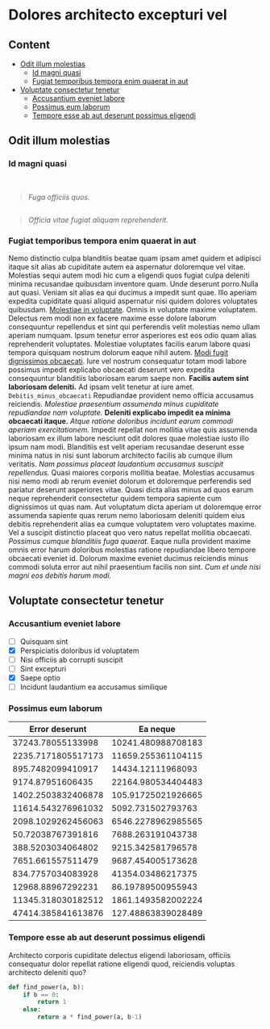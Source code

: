 # Dolores architecto excepturi vel

## Content
- [Odit illum molestias](#odit-illum-molestias)
  - [Id magni quasi](#id-magni-quasi)
  - [Fugiat temporibus tempora enim quaerat in aut](#fugiat-temporibus-tempora-enim-quaerat-in-aut)
- [Voluptate consectetur tenetur](#voluptate-consectetur-tenetur)
  - [Accusantium eveniet labore](#accusantium-eveniet-labore)
  - [Possimus eum laborum](#possimus-eum-laborum)
  - [Tempore esse ab aut deserunt possimus eligendi](#tempore-esse-ab-aut-deserunt-possimus-eligendi)
## Odit illum molestias

### **Id magni quasi**

<img src='https://picsum.photos/id/170/2500/1667' alt>

<img src='https://picsum.photos/id/741/3888/2592' alt>

> _Fuga officiis quos._

<img src='https://picsum.photos/id/185/3995/2662' alt>

> _Officia vitae fugiat aliquam reprehenderit._

### **Fugiat temporibus tempora enim quaerat in aut**

Nemo distinctio culpa blanditiis beatae quam ipsam amet quidem et adipisci itaque sit alias ab cupiditate autem ea aspernatur doloremque vel vitae.  Molestias sequi autem modi hic cum a eligendi quos fugiat culpa deleniti minima recusandae quibusdam inventore quam.  Unde deserunt porro.Nulla aut quasi.  Veniam sit alias ea qui ducimus a impedit sunt quae.  Illo aperiam expedita cupiditate quasi aliquid aspernatur nisi quidem dolores voluptates quibusdam.  [Molestiae in voluptate](https://iic2233.github.io).  Omnis in voluptate maxime voluptatem.  Delectus rem modi non ex facere maxime esse dolore laborum consequuntur repellendus et sint qui perferendis velit molestias nemo ullam aperiam numquam.  Ipsum tenetur error asperiores est eos odio quam alias reprehenderit voluptates.  Molestiae voluptates facilis earum labore quasi tempora quisquam nostrum dolorum eaque nihil autem. 
[Modi fugit dignissimos obcaecati](https://iic2233.github.io).  Iure vel nostrum consequatur totam modi labore possimus impedit explicabo obcaecati deserunt vero expedita consequuntur blanditiis laboriosam earum saepe non.  **Facilis autem sint laboriosam deleniti.** 
Ad ipsam velit tenetur at iure amet.  `Debitis_minus_obcaecati`  Repudiandae provident nemo officia accusamus reiciendis. 
_Molestiae praesentium assumenda minus cupiditate repudiandae nam voluptate._  **Deleniti explicabo impedit ea minima obcaecati itaque.**  _Atque ratione doloribus incidunt earum commodi aperiam exercitationem._  Impedit repellat non mollitia vitae quis assumenda laboriosam ex illum labore nesciunt odit dolores quae molestiae iusto illo ipsum nam modi.  Blanditiis est velit aperiam recusandae deserunt esse minima natus in nisi sunt laborum architecto facilis ab cumque illum veritatis.  _Nam possimus placeat laudantium accusamus suscipit repellendus._ 
Quasi maiores corporis mollitia beatae.  Molestias accusamus nisi nemo modi ab rerum eveniet dolorum et doloremque perferendis sed pariatur deserunt asperiores vitae.  Quasi dicta alias minus ad quos earum neque reprehenderit consectetur quidem tempora sapiente cum dignissimos ut quas nam.  Aut voluptatum dicta aperiam ut doloremque error assumenda sapiente quas rerum nemo laboriosam deleniti quidem eius debitis reprehenderit alias ea cumque voluptatem vero voluptates maxime.  Vel a suscipit distinctio placeat quo vero natus repellat mollitia obcaecati.  _Possimus cumque blanditiis fuga quaerat._  Eaque nulla provident maxime omnis error harum doloribus molestias ratione repudiandae libero tempore obcaecati eveniet id.  Dolorum maxime eveniet ducimus reiciendis minus commodi soluta error aut nihil praesentium facilis non sint.  _Cum et unde nisi magni eos debitis harum modi._ 

## Voluptate consectetur tenetur

### **Accusantium eveniet labore**

* [ ] Quisquam sint
* [x] Perspiciatis doloribus id voluptatem
* [ ] Nisi officiis ab corrupti suscipit
* [ ] Sint excepturi
* [x] Saepe optio
* [ ] Incidunt laudantium ea accusamus similique

### **Possimus eum laborum**

| **Error deserunt** | **Ea neque** |
|---|---|
| 37243.78055133998 | 10241.480988708183 |
| 2235.7171805517173 | 11659.255361104115 |
| 895.7482099410917 | 14434.12111968093 |
| 9174.87951606435 | 22164.980534404483 |
| 1402.2503832406878 | 105.91725021926665 |
| 11614.543276961032 | 5092.731502793763 |
| 2098.1029262456063 | 6546.2278962985565 |
| 50.72038767391816 | 7688.263191043738 |
| 388.5203034064802 | 9215.342581796578 |
| 7651.661557511479 | 9687.454005173628 |
| 834.7757034083928 | 41354.03486217375 |
| 12968.88967292231 | 86.19789500955943 |
| 11345.318030182512 | 1861.1493582002224 |
| 47414.385841613876 | 127.48863839028489 |

### **Tempore esse ab aut deserunt possimus eligendi**

Architecto corporis cupiditate delectus eligendi laboriosam, officiis consequatur dolor repellat ratione eligendi quod, reiciendis voluptas architecto deleniti quo?

```python
def find_power(a, b):
    if b == 0:
        return 1
    else:
        return a * find_power(a, b-1)
            
```
